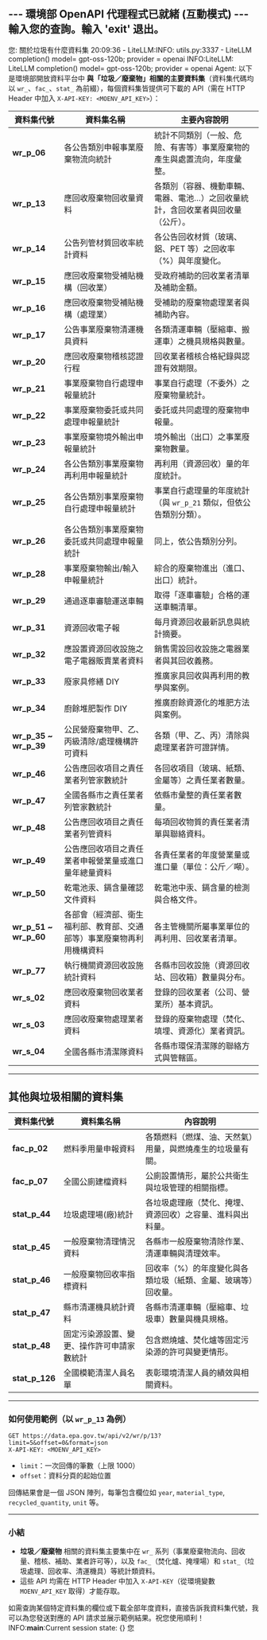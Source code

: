 --- 環境部 OpenAPI 代理程式已就緒 (互動模式) ---
輸入您的查詢。輸入 'exit' 退出。
---------------------------------------------------
您: 關於垃圾有什麼資料集
20:09:36 - LiteLLM:INFO: utils.py:3337 -
LiteLLM completion() model= gpt-oss-120b; provider = openai
INFO:LiteLLM:
LiteLLM completion() model= gpt-oss-120b; provider = openai
Agent: 以下是環境部開放資料平台中 **與「垃圾／廢棄物」相關的主要資料集**（資料集代碼均以 `wr_`、`fac_`、`stat_` 為前綴），每個資料集皆提供可下載的 API（需在 HTTP Header 中加入 `X-API-KEY: <MOENV_API_KEY>`）：

| 資料集代號 | 資料集名稱 | 主要內容說明 |
|------------|------------|--------------|
| **wr_p_06** | 各公告類別申報事業廢棄物流向統計 | 統計不同類別（一般、危險、有害等）事業廢棄物的產生與處置流向，年度彙整。 |
| **wr_p_13** | 應回收廢棄物回收量資料 | 各類別（容器、機動車輛、電器、電池…）之回收量統計，含回收業者與回收量（公斤）。 |
| **wr_p_14** | 公告列管材質回收率統計資料 | 各公告回收材質（玻璃、鋁、PET 等）之回收率（%）與年度變化。 |
| **wr_p_15** | 應回收廢棄物受補貼機構（回收業）| 受政府補助的回收業者清單及補助金額。 |
| **wr_p_16** | 應回收廢棄物受補貼機構（處理業）| 受補助的廢棄物處理業者與補助內容。 |
| **wr_p_17** | 公告事業廢棄物清運機具資料 | 各類清運車輛（壓縮車、搬運車）之機具規格與數量。 |
| **wr_p_20** | 應回收廢棄物稽核認證行程 | 回收業者稽核合格紀錄與認證有效期限。 |
| **wr_p_21** | 事業廢棄物自行處理申報量統計 | 事業自行處理（不委外）之廢棄物量統計。 |
| **wr_p_22** | 事業廢棄物委託或共同處理申報量統計 | 委託或共同處理的廢棄物申報量。 |
| **wr_p_23** | 事業廢棄物境外輸出申報量統計 | 境外輸出（出口）之事業廢棄物數量。 |
| **wr_p_24** | 各公告類別事業廢棄物再利用申報量統計 | 再利用（資源回收）量的年度統計。 |
| **wr_p_25** | 各公告類別事業廢棄物自行處理申報量統計 | 事業自行處理量的年度統計（與 `wr_p_21` 類似，但依公告類別分類）。 |
| **wr_p_26** | 各公告類別事業廢棄物委託或共同處理申報量統計 | 同上，依公告類別分列。 |
| **wr_p_28** | 事業廢棄物輸出/輸入申報量統計 | 綜合的廢棄物進出（進口、出口）統計。 |
| **wr_p_29** | 通過逐車審驗運送車輛 | 取得「逐車審驗」合格的運送車輛清單。 |
| **wr_p_31** | 資源回收電子報 | 每月資源回收最新訊息與統計摘要。 |
| **wr_p_32** | 應設置資源回收設施之電子電器販賣業者資料 | 銷售需設回收設施之電器業者與其回收義務。 |
| **wr_p_33** | 廢家具修繕 DIY | 推廣家具回收與再利用的教學與案例。 |
| **wr_p_34** | 廚餘堆肥製作 DIY | 推廣廚餘資源化的堆肥方法與案例。 |
| **wr_p_35 ~ wr_p_39** | 公民營廢棄物甲、乙、丙級清除/處理機構許可資料 | 各類（甲、乙、丙）清除與處理業者許可證詳情。 |
| **wr_p_46** | 公告應回收項目之責任業者列管家數統計 | 各回收項目（玻璃、紙類、金屬等）之責任業者數量。 |
| **wr_p_47** | 全國各縣市之責任業者列管家數統計 | 依縣市彙整的責任業者數量。 |
| **wr_p_48** | 公告應回收項目之責任業者列管資料 | 每項回收物質的責任業者清單與聯絡資料。 |
| **wr_p_49** | 公告應回收項目之責任業者申報營業量或進口量年總量資料 | 各責任業者的年度營業量或進口量（單位：公斤／噸）。 |
| **wr_p_50** | 乾電池汞、鎘含量確認文件資料 | 乾電池中汞、鎘含量的檢測與合格文件。 |
| **wr_p_51 ~ wr_p_60** | 各部會（經濟部、衛生福利部、教育部、交通部等）事業廢棄物再利用機構資料 | 各主管機關所屬事業單位的再利用、回收業者清單。 |
| **wr_p_77** | 執行機關資源回收設施統計資料 | 各縣市回收設施（資源回收站、回收箱）數量與分布。 |
| **wr_s_02** | 應回收廢棄物回收業者資料 | 登錄的回收業者（公司、營業所）基本資訊。 |
| **wr_s_03** | 應回收廢棄物處理業者資料 | 登錄的廢棄物處理（焚化、填埋、資源化）業者資訊。 |
| **wr_s_04** | 全國各縣市清潔隊資料 | 各縣市環保清潔隊的聯絡方式與管轄區。 |

---

## 其他與垃圾相關的資料集

| 資料集代號 | 資料集名稱 | 內容說明 |
|------------|------------|----------|
| **fac_p_02** | 燃料季用量申報資料 | 各類燃料（燃煤、油、天然氣）用量，與燃燒產生的垃圾量有關。 |
| **fac_p_07** | 全國公廁建檔資料 | 公廁設置情形，屬於公共衛生與垃圾管理的相關指標。 |
| **stat_p_44** | 垃圾處理場(廠)統計 | 各垃圾處理廠（焚化、掩埋、資源回收）之容量、進料與出料量。 |
| **stat_p_45** | 一般廢棄物清理情況資料 | 各縣市一般廢棄物清除作業、清運車輛與清理效率。 |
| **stat_p_46** | 一般廢棄物回收率指標資料 | 回收率（%）的年度變化與各類垃圾（紙類、金屬、玻璃等）回收量。 |
| **stat_p_47** | 縣市清運機具統計資料 | 各縣市清運車輛（壓縮車、垃圾車）數量與機具規格。 |
| **stat_p_48** | 固定污染源設置、變更、操作許可申請家數統計 | 包含燃燒爐、焚化爐等固定污染源的許可與變更情形。 |
| **stat_p_126** | 全國模範清潔人員名單 | 表彰環境清潔人員的績效與相關資料。 |

---

### 如何使用範例（以 `wr_p_13` 為例）

```http
GET https://data.epa.gov.tw/api/v2/wr/p/13?limit=5&offset=0&format=json
X-API-KEY: <MOENV_API_KEY>
```

- `limit`：一次回傳的筆數（上限 1000）
- `offset`：資料分頁的起始位置

回傳結果會是一個 JSON 陣列，每筆包含欄位如 `year`, `material_type`, `recycled_quantity`, `unit` 等。

---

### 小結

-  **垃圾／廢棄物** 相關的資料集主要集中在 `wr_` 系列（事業廢棄物流向、回收量、稽核、補助、業者許可等），以及 `fac_`（焚化爐、掩埋場）和 `stat_`（垃圾處理、回收率、清運機具）等統計類資料。
- 這些 API 均需在 HTTP Header 中加入 `X-API-KEY`（從環境變數 `MOENV_API_KEY` 取得）才能存取。

如需查詢某個特定資料集的欄位或下載全部年度資料，直接告訴我資料集代號，我可以為您發送對應的 API 請求並展示範例結果。祝您使用順利！
INFO:__main__:Current session state: {}
您